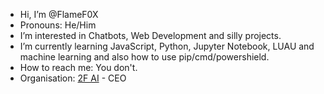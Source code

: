 -  Hi, I’m @FlameF0X
-  Pronouns: He/Him
-  I’m interested in Chatbots, Web Development and silly projects.
-  I’m currently learning JavaScript, Python, Jupyter Notebook, LUAU and machine learning and also how to use pip/cmd/powershield.
-  How to reach me: You don't.
-  Organisation: [2F AI](https://github.com/2F-AI) - CEO

<!---
FlameF0X/FlameF0X is a ✨ special ✨ repository because its `README.md` (this file) appears on your GitHub profile.
You can click the Preview link to take a look at your changes.
--->
